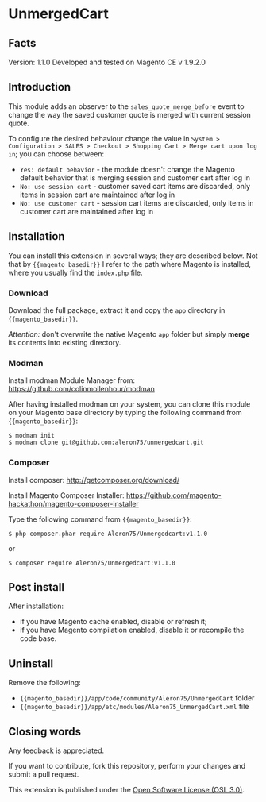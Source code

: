 # UnmergedCart

## Facts
Version: 1.1.0
Developed and tested on Magento CE v 1.9.2.0

## Introduction
This module adds an observer to the `sales_quote_merge_before` event to change the way the saved customer quote 
is merged with current session quote.

To configure the desired behaviour change the value in 
`System > Configuration > SALES > Checkout > Shopping Cart > Merge cart upon log in`; you can choose between:

* `Yes: default behavior` - the module doesn't change the Magento default behavior that is merging session and customer cart after log in
* `No: use session cart` - customer saved cart items are discarded, only items in session cart are maintained after log in
* `No: use customer cart` - session cart items are discarded, only items in customer cart are maintained after log in

## Installation
You can install this extension in several ways; they are described below.
Not that by `{{magento_basedir}}` I refer to the path where Magento is installed, where you usually find the 
`index.php` file. 

### Download
Download the full package, extract it and copy the `app` directory in `{{magento_basedir}}`.
 
*Attention:* don't overwrite the native Magento `app` folder but simply **merge** its contents into existing directory.

### Modman
Install modman Module Manager from: https://github.com/colinmollenhour/modman

After having installed modman on your system, you can clone this module on your
Magento base directory by typing the following command from `{{magento_basedir}}`:

    $ modman init
    $ modman clone git@github.com:aleron75/unmergedcart.git
    
### Composer
Install composer: http://getcomposer.org/download/

Install Magento Composer Installer: https://github.com/magento-hackathon/magento-composer-installer

Type the following command from `{{magento_basedir}}`:

    $ php composer.phar require Aleron75/Unmergedcart:v1.1.0

or

    $ composer require Aleron75/Unmergedcart:v1.1.0

## Post install
After installation:

* if you have Magento cache enabled, disable or refresh it;
* if you have Magento compilation enabled, disable it or recompile the code base.
    
## Uninstall
Remove the following:

* `{{magento_basedir}}/app/code/community/Aleron75/UnmergedCart` folder
* `{{magento_basedir}}/app/etc/modules/Aleron75_UnmergedCart.xml` file

## Closing words
Any feedback is appreciated. 

If you want to contribute, fork this repository, perform your changes and submit a pull request.

This extension is published under the [Open Software License (OSL 3.0)](http://opensource.org/licenses/OSL-3.0).
